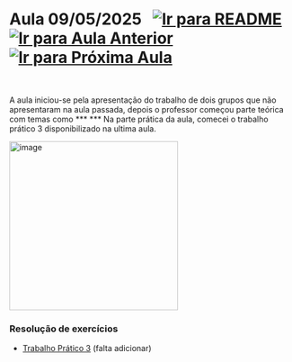 # Aula 09/05/2025 &nbsp; [![Ir para README](https://img.shields.io/badge/Indice-Verde?style=for-the-badge)](../README.md#indice) &nbsp; [![Ir para Aula Anterior](https://img.shields.io/badge/Anterior-Aula%208-007ACC?style=for-the-badge)](../aulas/02-05-2025.md) [![Ir para Próxima Aula](https://img.shields.io/badge/Próxima-Aula%2010-007ACC?style=for-the-badge)](../aulas/16-05-2025.md)

<br>

<p>  

A aula iniciou-se pela apresentação do trabalho de dois grupos que não apresentaram na aula passada, depois o professor começou parte teórica com temas como *** ***
Na parte prática da aula, comecei o trabalho prático 3 disponibilizado na ultima aula.

</p>

<p>  

</p>



<img src="https://github.com/user-attachments/assets/848000d7-ec80-464c-b878-b183ef6a6f71" alt="image" width="300"/>

### Resolução de exercícios

- [Trabalho Prático 3](../fichas/trabalho_pratico_3.pdf) (falta adicionar)
